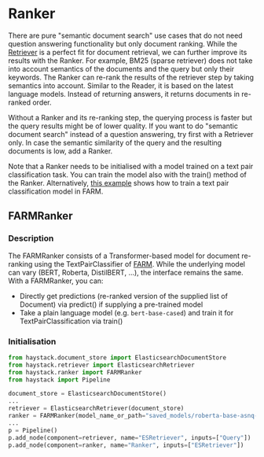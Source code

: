 <!---
title: "Ranker"
metaTitle: "Ranker"
metaDescription: ""
slug: "/docs/ranker"
date: "2020-05-26"
id: "rankermd"
--->

# Ranker

There are pure "semantic document search" use cases that do not need question answering functionality but only document ranking.
While the [Retriever](/docs/latest/retrievermd) is a perfect fit for document retrieval, we can further improve its results with the Ranker.
For example, BM25 (sparse retriever) does not take into account semantics of the documents and the query but only their keywords.
The Ranker can re-rank the results of the retriever step by taking semantics into account.
Similar to the Reader, it is based on the latest language models.
Instead of returning answers, it returns documents in re-ranked order.

Without a Ranker and its re-ranking step, the querying process is faster but the query results might be of lower quality.
If you want to do "semantic document search" instead of a question answering, try first with a Retriever only.
In case the semantic similarity of the query and the resulting documents is low, add a Ranker.

Note that a Ranker needs to be initialised with a model trained on a text pair classification task.
You can train the model also with the train() method of the Ranker.
Alternatively, [this example](https://github.com/deepset-ai/FARM/blob/master/examples/text_pair_classification.py) shows how to train a text pair classification model in FARM.


## FARMRanker

### Description

The FARMRanker consists of a Transformer-based model for document re-ranking using the TextPairClassifier of [FARM](https://github.com/deepset-ai/FARM).
While the underlying model can vary (BERT, Roberta, DistilBERT, ...), the interface remains the same.
With a FARMRanker, you can:
* Directly get predictions (re-ranked version of the supplied list of Document) via predict() if supplying a pre-trained model
* Take a plain language model (e.g. `bert-base-cased`) and train it for TextPairClassification via train()

### Initialisation

```python
from haystack.document_store import ElasticsearchDocumentStore
from haystack.retriever import ElasticsearchRetriever
from haystack.ranker import FARMRanker
from haystack import Pipeline

document_store = ElasticsearchDocumentStore()
...
retriever = ElasticsearchRetriever(document_store)
ranker = FARMRanker(model_name_or_path="saved_models/roberta-base-asnq-binary")
...
p = Pipeline()
p.add_node(component=retriever, name="ESRetriever", inputs=["Query"])
p.add_node(component=ranker, name="Ranker", inputs=["ESRetriever"])
```
